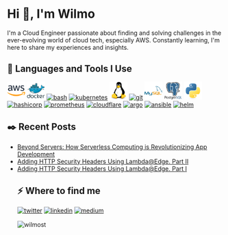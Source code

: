 <!-- ## Hi there 👋
-->

<!--
**wilmost/wilmost** is a ✨ _special_ ✨ repository because its `README.md` (this file) appears on your GitHub profile.

Here are some ideas to get you started:

- 🔭 I’m currently working on ... babelgroup
- 🌱 I’m currently learning ... Opentelemtry
- 👯 I’m looking to collaborate on ...
- 🤔 I’m looking for help with ...
- 💬 Ask me about ...
- 📫 How to reach me: ...
- 😄 Pronouns: ...
- ⚡ Fun fact: ...
-->


<h1>Hi 👋, I'm Wilmo </h1>
<p> I'm a Cloud Engineer passionate about finding and solving challenges in the ever-evolving world of cloud tech, especially AWS. Constantly learning, I'm here to share my experiences and insights.</p>
<h2>🚀 Languages and Tools I Use</h2>
<p><a target="_blank" href="https://raw.githubusercontent.com/devicons/devicon/master/icons/amazonwebservices/amazonwebservices-original-wordmark.svg" style="display: inline-block;"><img src="https://raw.githubusercontent.com/devicons/devicon/master/icons/amazonwebservices/amazonwebservices-original-wordmark.svg" alt="aws" width="42" height="42" /></a>
<a target="_blank" href="https://raw.githubusercontent.com/devicons/devicon/master/icons/docker/docker-original-wordmark.svg" style="display: inline-block;"><img src="https://raw.githubusercontent.com/devicons/devicon/master/icons/docker/docker-original-wordmark.svg" alt="docker" width="42" height="42" /></a>
<a target="_blank" href="https://www.vectorlogo.zone/logos/gnu_bash/gnu_bash-icon.svg" style="display: inline-block;"><img src="https://www.vectorlogo.zone/logos/gnu_bash/gnu_bash-icon.svg" alt="bash" width="42" height="42" /></a>
<a target="_blank" href="https://www.vectorlogo.zone/logos/kubernetes/kubernetes-icon.svg" style="display: inline-block;"><img src="https://www.vectorlogo.zone/logos/kubernetes/kubernetes-icon.svg" alt="kubernetes" width="42" height="42" /></a>
<a target="_blank" href="https://raw.githubusercontent.com/devicons/devicon/master/icons/linux/linux-original.svg" style="display: inline-block;"><img src="https://raw.githubusercontent.com/devicons/devicon/master/icons/linux/linux-original.svg" alt="linux" width="42" height="42" /></a>
<a target="_blank" href="https://www.vectorlogo.zone/logos/git-scm/git-scm-icon.svg" style="display: inline-block;"><img src="https://www.vectorlogo.zone/logos/git-scm/git-scm-icon.svg" alt="git" width="42" height="42" /></a>
<a target="_blank" href="https://raw.githubusercontent.com/devicons/devicon/master/icons/mysql/mysql-original-wordmark.svg" style="display: inline-block;"><img src="https://raw.githubusercontent.com/devicons/devicon/master/icons/mysql/mysql-original-wordmark.svg" alt="mysql" width="42" height="42" /></a>
<a target="_blank" href="https://raw.githubusercontent.com/devicons/devicon/master/icons/postgresql/postgresql-original-wordmark.svg" style="display: inline-block;"><img src="https://raw.githubusercontent.com/devicons/devicon/master/icons/postgresql/postgresql-original-wordmark.svg" alt="postgresql" width="42" height="42" /></a>
<a target="_blank" href="https://raw.githubusercontent.com/devicons/devicon/master/icons/python/python-original.svg" style="display: inline-block;"><img src="https://raw.githubusercontent.com/devicons/devicon/master/icons/python/python-original.svg" alt="python" width="42" height="42" /></a>
<a target="_blank" href="https://www.vectorlogo.zone/logos/terraformio/terraformio-icon.svg" style="display: inline-block;"><img src="https://www.vectorlogo.zone/logos/terraformio/terraformio-icon.svg" alt="hashicorp" width="42" height="42" /></a>
<a target="_blank" href="https://www.vectorlogo.zone/logos/prometheusio/prometheusio-icon.svg" style="display: inline-block;"><img src="https://www.vectorlogo.zone/logos/prometheusio/prometheusio-icon.svg" alt="prometheus" width="42" height="42" /></a>
<a target="_blank" href="https://www.vectorlogo.zone/logos/cloudflare/cloudflare-icon.svg" style="display: inline-block;"><img src="https://www.vectorlogo.zone/logos/cloudflare/cloudflare-icon.svg" alt="cloudflare" width="42" height="42" /></a>
<a target="_blank" href="https://www.vectorlogo.zone/logos/argoprojio/argoprojio-icon.svg" style="display: inline-block;"><img src="https://www.vectorlogo.zone/logos/argoprojio/argoprojio-icon.svg" alt="argo" width="42" height="42" /></a>
<a target="_blank" href="https://www.vectorlogo.zone/logos/ansible/ansible-icon.svg" style="display: inline-block;"><img src="https://www.vectorlogo.zone/logos/ansible/ansible-icon.svg" alt="ansible" width="42" height="42" /></a>
<a target="_blank" href="https://www.vectorlogo.zone/logos/helmsh/helmsh-icon.svg" style="display: inline-block;"><img src="https://www.vectorlogo.zone/logos/helmsh/helmsh-icon.svg" alt="helm" width="42" height="42" /></a>
<h2>✒️ Recent Posts</h2>

<ul>
<li><a target="_blank" href="https://blog.wilmomartinez.com/beyond-servers-how-serverless-computing-is-revolutionizing-app-development">Beyond Servers: How Serverless Computing is Revolutionizing App Development</a></li>
<li><a target="_blank" href="https://blog.wilmomartinez.com/adding-http-security-headers-using-lambdaedge-1">Adding HTTP Security Headers Using Lambda@Edge. Part II</a></li>
<li><a target="_blank" href="https://blog.wilmomartinez.com/adding-http-security-headers-using-lambdaedge">Adding HTTP Security Headers Using Lambda@Edge. Part I</a></li>
<h2>⚡️ Where to find me</h2>
<p><a target="_blank" href="https://x.com/Qaserd" style="display: inline-block;"><img src="https://img.shields.io/badge/twitter-x?style=for-the-badge&logo=x&logoColor=white&color=#0f1419" alt="twitter" /></a>
<a target="_blank" href="https://www.linkedin.com/in/wilmo-martinez" style="display: inline-block;"><img src="https://img.shields.io/badge/linkedin-logo?style=for-the-badge&logo=linkedin&logoColor=white&color=#0a77b6" alt="linkedin" /></a>
<a target="_blank" href="https://wilmo-martinez.medium.com/" style="display: inline-block;"><img src="https://img.shields.io/badge/medium-logo?style=for-the-badge&logo=medium&logoColor=white&color=black" alt="medium" /></a></p>
<p><img align="center" src="https://github-readme-stats.vercel.app/api?username=wilmost&show_icons=true&locale=en" alt="wilmost" /></p>
